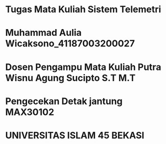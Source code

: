 # Tugas Mata Kuliah Sistem Telemetri #
<h1>Muhammad Aulia Wicaksono_41187003200027</h1>
<h1>Dosen Pengampu Mata Kuliah Putra Wisnu Agung Sucipto S.T M.T</h1>
<h1>Pengecekan Detak jantung MAX30102</h1>
<h1>UNIVERSITAS ISLAM 45 BEKASI</h1>
